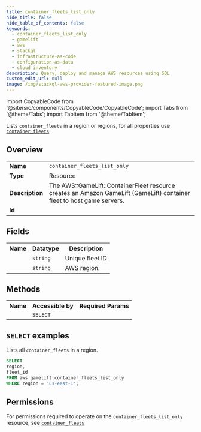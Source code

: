 ```yaml
---
title: container_fleets_list_only
hide_title: false
hide_table_of_contents: false
keywords:
  - container_fleets_list_only
  - gamelift
  - aws
  - stackql
  - infrastructure-as-code
  - configuration-as-data
  - cloud inventory
description: Query, deploy and manage AWS resources using SQL
custom_edit_url: null
image: /img/stackql-aws-provider-featured-image.png
---
```


import CopyableCode from '@site/src/components/CopyableCode/CopyableCode';
import Tabs from '@theme/Tabs';
import TabItem from '@theme/TabItem';

Lists <code>container_fleets</code> in a region or regions, for all properties use <a href="/services/serviceName/container_fleets/"><code>container_fleets</code></a>

## Overview
<table>
<tbody>
<tr><td><b>Name</b></td><td><code>container_fleets_list_only</code></td></tr>
<tr><td><b>Type</b></td><td>Resource</td></tr>
<tr><td><b>Description</b></td><td>The AWS::GameLift::ContainerFleet resource creates an Amazon GameLift (GameLift) container fleet to host game servers.</td></tr>
<tr><td><b>Id</b></td><td><CopyableCode code="aws.gamelift.container_fleets_list_only" /></td></tr>
</tbody>
</table>

## Fields
<table>
<tbody>
<tr><th>Name</th><th>Datatype</th><th>Description</th></tr><tr><td><CopyableCode code="fleet_id" /></td><td><code>string</code></td><td>Unique fleet ID</td></tr>
<tr><td><CopyableCode code="region" /></td><td><code>string</code></td><td>AWS region.</td></tr>
</tbody>
</table>

## Methods

<table>
<tbody>
  <tr>
    <th>Name</th>
    <th>Accessible by</th>
    <th>Required Params</th>
  </tr>
  <tr>
    <td><CopyableCode code="list_resources" /></td>
    <td><code>SELECT</code></td>
    <td><CopyableCode code="region" /></td>
  </tr>
</tbody>
</table>

## `SELECT` examples
Lists all <code>container_fleets</code> in a region.
```sql
SELECT
region,
fleet_id
FROM aws.gamelift.container_fleets_list_only
WHERE region = 'us-east-1';
```


## Permissions

For permissions required to operate on the <code>container_fleets_list_only</code> resource, see <a href="/services/gamelift/container_fleets/#permissions"><code>container_fleets</code></a>

